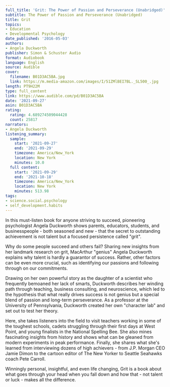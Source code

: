 ```yaml
---
full_title: 'Grit: The Power of Passion and Perseverance (Unabridged)'
subtitle: The Power of Passion and Perseverance (Unabridged)
title: Grit
topics:
- Education
- Developmental Psychology
date_published: '2016-05-03'
authors:
- Angela Duckworth
publisher: Simon & Schuster Audio
format: Audiobook
language: English
source: Audible
cover:
  filename: B01D3AC5BA.jpg
  link: https://m.media-amazon.com/images/I/51ZMlBEI7BL._SL500_.jpg
length: PT9H22M
type: full_content
link: https://www.audible.com/pd/B01D3AC5BA
date: '2021-09-27'
asin: B01D3AC5BA
rating:
  rating: 4.689274509044428
  count: 25817
narrators:
- Angela Duckworth
listening_summary:
  sample:
    start: '2021-09-27'
    end: '2021-09-29'
    timezone: America/New_York
    location: New York
    minutes: 10.0
  full content:
    start: '2021-09-29'
    end: '2021-10-18'
    timezone: America/New_York
    location: New York
    minutes: 513.98
tags:
- science.social.psychology
- self_development.habits
---
```

In this must-listen book for anyone striving to succeed, pioneering psychologist Angela Duckworth shows parents, educators, students, and businesspeople - both seasoned and new - that the secret to outstanding achievement is not talent but a focused persistence called "grit".

Why do some people succeed and others fail? Sharing new insights from her landmark research on grit, MacArthur "genius" Angela Duckworth explains why talent is hardly a guarantor of success. Rather, other factors can be even more crucial, such as identifying our passions and following through on our commitments.

Drawing on her own powerful story as the daughter of a scientist who frequently bemoaned her lack of smarts, Duckworth describes her winding path through teaching, business consulting, and neuroscience, which led to the hypothesis that what really drives success is not genius but a special blend of passion and long-term perseverance. As a professor at the University of Pennsylvania, Duckworth created her own "character lab" and set out to test her theory.

Here, she takes listeners into the field to visit teachers working in some of the toughest schools, cadets struggling through their first days at West Point, and young finalists in the National Spelling Bee. She also mines fascinating insights from history and shows what can be gleaned from modern experiments in peak performance. Finally, she shares what she's learned from interviewing dozens of high achievers - from J.P. Morgan CEO Jamie Dimon to the cartoon editor of The New Yorker to Seattle Seahawks coach Pete Carroll.

Winningly personal, insightful, and even life changing, Grit is a book about what goes through your head when you fall down and how that - not talent or luck - makes all the difference.


